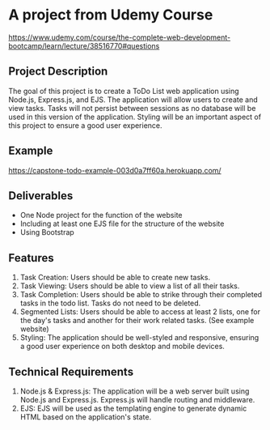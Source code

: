 # A project from Udemy Course

<https://www.udemy.com/course/the-complete-web-development-bootcamp/learn/lecture/38516770#questions>

## Project Description

The goal of this project is to create a ToDo List web application using Node.js, Express.js, and EJS. The application will allow users to create and view tasks. Tasks will not persist between sessions as no database will be used in this version of the application. Styling will be an important aspect of this project to ensure a good user experience.

## Example

<https://capstone-todo-example-003d0a7ff60a.herokuapp.com/>

## Deliverables

- One Node project for the function of the website
- Including at least one EJS file for the structure of the website
- Using Bootstrap

## Features

1. Task Creation: Users should be able to create new tasks.
2. Task Viewing: Users should be able to view a list of all their tasks.
3. Task Completion: Users should be able to strike through their completed tasks in the todo list. Tasks do not need to be deleted.
4. Segmented Lists: Users should be able to access at least 2 lists, one for the day's tasks and another for their work related tasks. (See example website)
5. Styling: The application should be well-styled and responsive, ensuring a good user experience on both desktop and mobile devices.

## Technical Requirements

1. Node.js & Express.js: The application will be a web server built using Node.js and Express.js. Express.js will handle routing and middleware.
2. EJS: EJS will be used as the templating engine to generate dynamic HTML based on the application's state.
